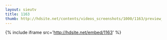 ```yaml
---
layout: sieutv
title: 1163
thumb: http://hdsite.net/contents/videos_screenshots/1000/1163/preview_360p.mp4.jpg
---
```

{% include iframe src='http://hdsite.net/embed/1163' %}
 
